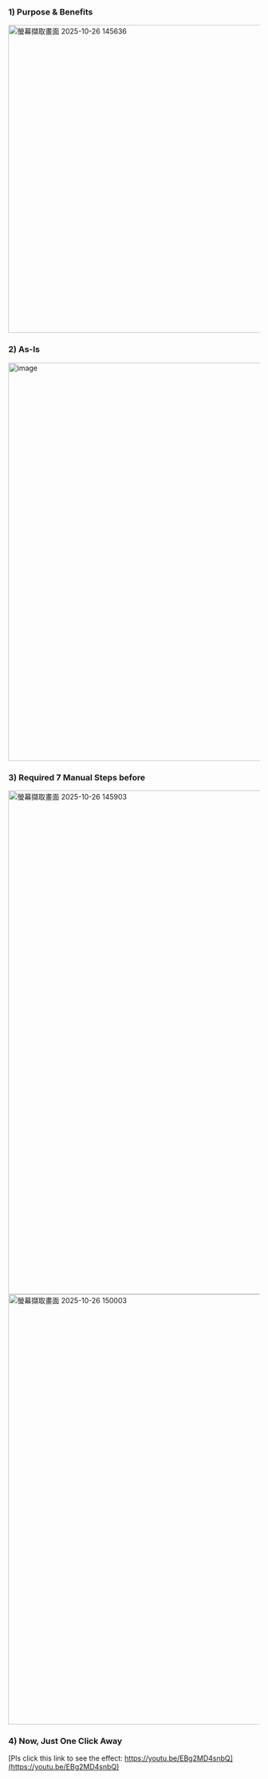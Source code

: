 ### 1) Purpose & Benefits

<img width="1596" height="616" alt="螢幕擷取畫面 2025-10-26 145636" src="https://github.com/user-attachments/assets/c8d3d34c-ebb6-490e-b600-0f1ef839a1d0" />




### 2) As-Is

<img width="740" height="797" alt="image" src="https://github.com/user-attachments/assets/4c965013-6141-41ce-96e5-caef255afef5" />


### 3) Required 7 Manual Steps before
<img width="1223" height="1008" alt="螢幕擷取畫面 2025-10-26 145903" src="https://github.com/user-attachments/assets/14ba2440-735b-4b62-a32d-b4e5f784e41d" />
<img width="1224" height="861" alt="螢幕擷取畫面 2025-10-26 150003" src="https://github.com/user-attachments/assets/bdcc2ddd-4d4d-41cb-9fc9-58a2c973b971" />

### 4) Now, Just One Click Away
[Pls click this link to see the effect: https://youtu.be/EBg2MD4snbQ](https://youtu.be/EBg2MD4snbQ)
